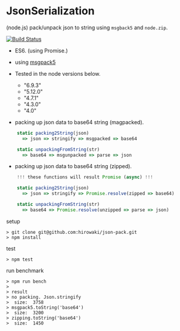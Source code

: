 # JsonSerialization
(node.js) pack/unpack json to string using `msgback5` and `node.zip`.

[![Build Status](https://travis-ci.org/hirowaki/json-pack.svg?branch=master)](https://travis-ci.org/hirowaki/json-pack)

* ES6. (using Promise.)
* using [msgpack5](https://www.npmjs.com/package/msgpack5)
* Tested in the node versions below.
  - "6.9.3"
  - "5.12.0"
  - "4.7.1"
  - "4.3.0"
  - "4.0"

* packing up json data to base64 string (magpacked).
```js
    static packing2String(json)
      => json => stringify => msgpacked => base64

    static unpackingFromString(str)
      => base64 => msgunpacked => parse => json
```

* packing up json data to base64 string (zipped).
```js
    !!! these functions will result Promise (async) !!!

    static packing2String(json)
      => json => stringify => Promise.resolve(zipped => base64)

    static unpackingFromString(str)
      => base64 => Promise.resolve(unzipped => parse => json)
```

setup
```
> git clone git@github.com:hirowaki/json-pack.git
> npm install
```

test
```
> npm test
```

run benchmark
```
> npm run bench
>
> result
> no packing. Json.stringify
>  size:  3758
> msgpack5.toString('base64')
>  size:  3200
> zipping.toString('base64')
>  size:  1450
```


